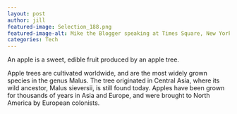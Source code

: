 ```yaml
---
layout: post
author: jill
featured-image: Selection_188.png
featured-image-alt: Mike the Blogger speaking at Times Square, New York City, New York
categories: Tech
---
```

An apple is a sweet, edible fruit produced by an apple tree.

Apple trees are cultivated worldwide, and are the most widely grown species in
the genus Malus. The tree originated in Central Asia, where its wild ancestor,
Malus sieversii, is still found today. Apples have been grown for thousands of
years in Asia and Europe, and were brought to North America by European
colonists.
